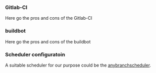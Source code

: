 
### Gitlab-CI
Here go the pros and cons of the Gitlab-CI


### buildbot
Here go the pros and cons of the buildbot

### Scheduler configuratoin
A suitable scheduler for our purpose could be the
[anybranchscheduler](http://docs.buildbot.net/current/manual/cfg-schedulers.html#anybranchscheduler).

